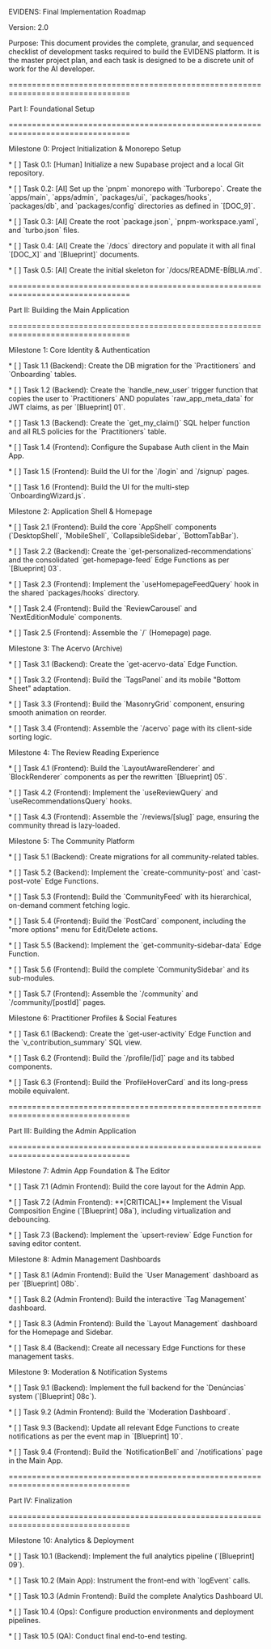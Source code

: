 EVIDENS: Final Implementation Roadmap

Version: 2.0

Purpose: This document provides the complete, granular, and sequenced checklist of development tasks required to build the EVIDENS platform. It is the master project plan, and each task is designed to be a discrete unit of work for the AI developer.

\================================================================================

Part I: Foundational Setup

\================================================================================

Milestone 0: Project Initialization & Monorepo Setup

\*   \[ \] Task 0.1: \[Human\] Initialize a new Supabase project and a local Git repository.

\*   \[ \] Task 0.2: \[AI\] Set up the \`pnpm\` monorepo with \`Turborepo\`. Create the \`apps/main\`, \`apps/admin\`, \`packages/ui\`, \`packages/hooks\`, \`packages/db\`, and \`packages/config\` directories as defined in \`\[DOC\_9\]\`.

\*   \[ \] Task 0.3: \[AI\] Create the root \`package.json\`, \`pnpm-workspace.yaml\`, and \`turbo.json\` files.

\*   \[ \] Task 0.4: \[AI\] Create the \`/docs\` directory and populate it with all final \`\[DOC\_X\]\` and \`\[Blueprint\]\` documents.

\*   \[ \] Task 0.5: \[AI\] Create the initial skeleton for \`/docs/README-BÍBLIA.md\`.

\================================================================================

Part II: Building the Main Application

\================================================================================

Milestone 1: Core Identity & Authentication

\*   \[ \] Task 1.1 (Backend): Create the DB migration for the \`Practitioners\` and \`Onboarding\` tables.

\*   \[ \] Task 1.2 (Backend): Create the \`handle\_new\_user\` trigger function that copies the user to \`Practitioners\` AND populates \`raw\_app\_meta\_data\` for JWT claims, as per \`\[Blueprint\] 01\`.

\*   \[ \] Task 1.3 (Backend): Create the \`get\_my\_claim()\` SQL helper function and all RLS policies for the \`Practitioners\` table.

\*   \[ \] Task 1.4 (Frontend): Configure the Supabase Auth client in the Main App.

\*   \[ \] Task 1.5 (Frontend): Build the UI for the \`/login\` and \`/signup\` pages.

\*   \[ \] Task 1.6 (Frontend): Build the UI for the multi-step \`OnboardingWizard.js\`.

Milestone 2: Application Shell & Homepage

\*   \[ \] Task 2.1 (Frontend): Build the core \`AppShell\` components (\`DesktopShell\`, \`MobileShell\`, \`CollapsibleSidebar\`, \`BottomTabBar\`).

\*   \[ \] Task 2.2 (Backend): Create the \`get-personalized-recommendations\` and the consolidated \`get-homepage-feed\` Edge Functions as per \`\[Blueprint\] 03\`.

\*   \[ \] Task 2.3 (Frontend): Implement the \`useHomepageFeedQuery\` hook in the shared \`packages/hooks\` directory.

\*   \[ \] Task 2.4 (Frontend): Build the \`ReviewCarousel\` and \`NextEditionModule\` components.

\*   \[ \] Task 2.5 (Frontend): Assemble the \`/\` (Homepage) page.

Milestone 3: The Acervo (Archive)

\*   \[ \] Task 3.1 (Backend): Create the \`get-acervo-data\` Edge Function.

\*   \[ \] Task 3.2 (Frontend): Build the \`TagsPanel\` and its mobile "Bottom Sheet" adaptation.

\*   \[ \] Task 3.3 (Frontend): Build the \`MasonryGrid\` component, ensuring smooth animation on reorder.

\*   \[ \] Task 3.4 (Frontend): Assemble the \`/acervo\` page with its client-side sorting logic.

Milestone 4: The Review Reading Experience

\*   \[ \] Task 4.1 (Frontend): Build the \`LayoutAwareRenderer\` and \`BlockRenderer\` components as per the rewritten \`\[Blueprint\] 05\`.

\*   \[ \] Task 4.2 (Frontend): Implement the \`useReviewQuery\` and \`useRecommendationsQuery\` hooks.

\*   \[ \] Task 4.3 (Frontend): Assemble the \`/reviews/\[slug\]\` page, ensuring the community thread is lazy-loaded.

Milestone 5: The Community Platform

\*   \[ \] Task 5.1 (Backend): Create migrations for all community-related tables.

\*   \[ \] Task 5.2 (Backend): Implement the \`create-community-post\` and \`cast-post-vote\` Edge Functions.

\*   \[ \] Task 5.3 (Frontend): Build the \`CommunityFeed\` with its hierarchical, on-demand comment fetching logic.

\*   \[ \] Task 5.4 (Frontend): Build the \`PostCard\` component, including the "more options" menu for Edit/Delete actions.

\*   \[ \] Task 5.5 (Backend): Implement the \`get-community-sidebar-data\` Edge Function.

\*   \[ \] Task 5.6 (Frontend): Build the complete \`CommunitySidebar\` and its sub-modules.

\*   \[ \] Task 5.7 (Frontend): Assemble the \`/community\` and \`/community/\[postId\]\` pages.

Milestone 6: Practitioner Profiles & Social Features

\*   \[ \] Task 6.1 (Backend): Create the \`get-user-activity\` Edge Function and the \`v\_contribution\_summary\` SQL view.

\*   \[ \] Task 6.2 (Frontend): Build the \`/profile/\[id\]\` page and its tabbed components.

\*   \[ \] Task 6.3 (Frontend): Build the \`ProfileHoverCard\` and its long-press mobile equivalent.

\================================================================================

Part III: Building the Admin Application

\================================================================================

Milestone 7: Admin App Foundation & The Editor

\*   \[ \] Task 7.1 (Admin Frontend): Build the core layout for the Admin App.

\*   \[ \] Task 7.2 (Admin Frontend): \*\*\[CRITICAL\]\*\* Implement the Visual Composition Engine (\`\[Blueprint\] 08a\`), including virtualization and debouncing.

\*   \[ \] Task 7.3 (Backend): Implement the \`upsert-review\` Edge Function for saving editor content.

Milestone 8: Admin Management Dashboards

\*   \[ \] Task 8.1 (Admin Frontend): Build the \`User Management\` dashboard as per \`\[Blueprint\] 08b\`.

\*   \[ \] Task 8.2 (Admin Frontend): Build the interactive \`Tag Management\` dashboard.

\*   \[ \] Task 8.3 (Admin Frontend): Build the \`Layout Management\` dashboard for the Homepage and Sidebar.

\*   \[ \] Task 8.4 (Backend): Create all necessary Edge Functions for these management tasks.

Milestone 9: Moderation & Notification Systems

\*   \[ \] Task 9.1 (Backend): Implement the full backend for the \`Denúncias\` system (\`\[Blueprint\] 08c\`).

\*   \[ \] Task 9.2 (Admin Frontend): Build the \`Moderation Dashboard\`.

\*   \[ \] Task 9.3 (Backend): Update all relevant Edge Functions to create notifications as per the event map in \`\[Blueprint\] 10\`.

\*   \[ \] Task 9.4 (Frontend): Build the \`NotificationBell\` and \`/notifications\` page in the Main App.

\================================================================================

Part IV: Finalization

\================================================================================

Milestone 10: Analytics & Deployment

\*   \[ \] Task 10.1 (Backend): Implement the full analytics pipeline (\`\[Blueprint\] 09\`).

\*   \[ \] Task 10.2 (Main App): Instrument the front-end with \`logEvent\` calls.

\*   \[ \] Task 10.3 (Admin Frontend): Build the complete Analytics Dashboard UI.

\*   \[ \] Task 10.4 (Ops): Configure production environments and deployment pipelines.

\*   \[ \] Task 10.5 (QA): Conduct final end-to-end testing.

